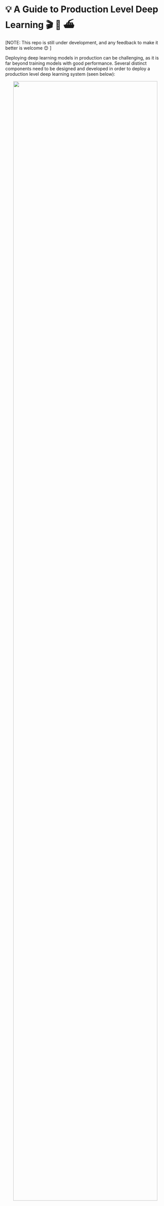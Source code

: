 # :bulb: A Guide to Production Level Deep Learning :clapper: :scroll:  :ferry:
[NOTE: This repo is still under development, and any feedback to make it better is welcome :blush: ]

Deploying deep learning models in production can be challenging, as it is far beyond training models with good performance. Several distinct components need to be designed and developed in order to deploy a production level deep learning system (seen below):

<p align="center">
<img src="https://github.com/alirezadir/Production-Level-Deep-Learning/blob/master/images/components.png" title="" width="95%" height="95%">
</p>

This repo aims to be an engineering guideline for building production-level deep learning systems which will be deployed in real world applications. 

The material presented here is borrowed from [Full Stack Deep Learning Bootcamp](https://fullstackdeeplearning.com) (by [Pieter Abbeel](https://people.eecs.berkeley.edu/~pabbeel/) at UC Berkeley, [Josh Tobin](http://josh-tobin.com/) at OpenAI, and [Sergey Karayev](https://sergeykarayev.com/) at Turnitin), [TFX workshop](https://conferences.oreilly.com/tensorflow/tf-ca/public/schedule/detail/79327) by [Robert Crowe](https://www.linkedin.com/in/robert-crowe/), and [Pipeline.ai](https://pipeline.ai/)'s [Advanced KubeFlow Meetup](https://www.meetup.com/Advanced-KubeFlow/) by [Chris Fregly](https://www.linkedin.com/in/cfregly/).

The following figure represents a high level overview of different components in a production level deep learning system:
<p align="center">
<img src="https://github.com/alirezadir/Production-Level-Deep-Learning/blob/master/images/infra_tooling.png" title="" width="95%" height="95%">
</p>
In the following, we will go through each module and recommend toolsets and frameworks as well as best practices from practitioners that fit each component. 

# Full stack pipeline 
## 1. Data Management 
### 1.1 Data Sources 
* Supervised deep learning requires a lot of labeled data
* Labeling own data is costly! 
* Here are some resources for data: 
  * Open source data (good to start with, but not an advantage) 
  * Data augmentation (a MUST for computer vision, an option for NLP)
  * Synthetic data (almost always worth starting with, esp. in NLP)
### 1.2  Data Labeling 
* Requires: separate software stack (labeling platforms), temporary labor, and QC
* Sources of labor for labeling: 
  * Crowdsourcing (Mechanical Turk): cheap and scalable, less reliable, needs QC
  * Hiring own annotators: less QC needed, expensive, slow to scale 
  * Data labeling service companies:
    * [FigureEight](https://www.figure-eight.com/)  
* Labeling platforms: 
  * [Prodigy](https://prodi.gy/): An annotation tool powered
by active learning (by developers of Spacy), text and image 
  * [HIVE](https://thehive.ai/): AI as a Service platform for computer vision  
  * [Supervisely](https://supervise.ly/): entire computer vision platform 
  * [Labelbox](https://labelbox.com/): computer vision  
  * [Scale](https://scale.com/) AI data platform (computer vision & NLP)

    
### 1.3. Data Storage 
* Data storage options: 
  * **Object store**: Store binary data (images, sound files, compressed texts) 
    * [Amazon S3](https://aws.amazon.com/s3/) 
    * [Ceph](https://ceph.io/) Object Store
  * **Database**: Store metadata (file paths, labels, user activity, etc). 
    * [Postgres](https://www.postgresql.org/) is the right choice for most of applications, with the best-in-class SQL and great support for unstructured JSON. 
  * **Data Lake**: to aggregate features which are not obtainable from database (e.g. logs)
    * [Amazon Redshift](https://aws.amazon.com/redshift/)
  * **Feature Store**: store, access, and share machine learning features 
 (Feature extraction could be computationally expensive and nearly impossible to scale, hence re-using features by different models and teams is a key to high performance ML teams). 
    * [FEAST](https://github.com/gojek/feast) (Google cloud, Open Source)
    * [Michelangelo Palette](https://eng.uber.com/michelangelo/) (Uber)
* Suggestion: At training time, copy data into a local or networked **filesystem** (NFS). <sup>[1](#fsdl)</sup> 

### 1.4. Data Versioning 
* It's a "MUST" for deployed ML models:  
  **Deployed ML models are part code, part data**. <sup>[1](#fsdl)</sup>  No data versioning means no model versioning. 
* Data versioning platforms: 
  * [DVC](https://dvc.org/): Open source version control system for ML projects 
  * [Pachyderm](https://www.pachyderm.com/): version control for data 
  * [Dolt](https://www.liquidata.co/): versioning for SQL database 
    
### 1.5. Data Processing 
* Training data for production models may come from different sources, including *Stored data in db and object stores*, *log processing*, and *outputs of other classifiers*.
* There are dependencies between tasks, each needs to be kicked off after its dependencies are finished. For example, training on new log data, requires a preprocessing step before training. 
* Makefiles are not scalable. "Workflow manager"s become pretty essential in this regard.
* **Workflow orchestration:**
  * [Luigi](https://github.com/spotify/luigi) by Spotify
  * [Airflow](https://airflow.apache.org/) by Airbnb: Dynamic, extensible, elegant, and scalable (the most widely used)
      * DAG workflow 
      * Robust conditional execution: retry in case of failure  
      * Pusher supports docker images with tensorflow serving 
      * Whole workflow in a single .py file 

<p align="center">
  <img src="https://github.com/alirezadir/Production-Level-Deep-Learning/blob/master/images/airflow_pipe.png" title="" width="65%" height="65%">
   </p>
   

## 2. Development, Training, and Evaluation 
### 2.1. Software engineering
* Winner language: Python
* Editors:
   * Vim
   * Emacs  
   * [VS Code](https://code.visualstudio.com/) (Recommended by the author): Built-in git staging and diff, Lint code, open projects remotely through ssh 
   * Notebooks: Great as starting point of the projects, hard to scale (fun fact: Netflix’s Notebook-Driven Architecture is an exception, which is entirely based on [nteract](https://nteract.io/) suites). 
      * [nteract](https://nteract.io/): a next-gen React-based UI for Jupyter notebooks
      * [Papermill](https://github.com/nteract/papermill): is an [nteract](https://nteract.io/) library built for *parameterizing*, *executing*, and *analyzing* Jupyter Notebooks.
      * [Commuter](https://github.com/nteract/commuter): another [nteract](https://nteract.io/) project which provides a read-only display of notebooks (e.g. from S3 buckets).
   * [Streamlit](https://streamlit.io/): interactive data science tool with applets
 * Compute recommendations <sup>[1](#fsdl)</sup>:
   * For *individuals* or *startups*: 
     * Development: a 4x Turing-architecture PC
     * Training/Evaluation: Use the same 4x GPU PC. When running many experiments, either buy shared servers or use cloud instances.
   * For *large companies:* 
     * Development: Buy a 4x Turing-architecture PC per ML scientist or let them use V100 instances
     * Training/Evaluation: Use cloud instances with proper provisioning and handling of failures
 * Cloud Providers: 
   * GCP: option to connect GPUs to any instance + has TPUs 
   * AWS:  
### 2.2. Resource Management 
  * Allocating free resources to programs 
  * Resource management options: 
    * Old school cluster job scheduler ( e.g. [Slurm](https://slurm.schedmd.com/) workload manager )
    * Docker + Kubernetes
    * Kubeflow 
    * [Polyaxon](https://polyaxon.com/) (paid features)
    
### 2.3. DL Frameworks 
  * Unless having a good reason not to, use Tensorflow/Keras or PyTorch. <sup>[1](#fsdl)</sup> 
  * The following figure shows a comparison between different frameworks on how they stand for *"developement"* and *"production"*.  

  <p align="center">
  <img src="https://github.com/alirezadir/Production-Level-Deep-Learning/blob/master/images/frameworks.png" title="" width="95%" height="95%">
   </p>

  
### 2.4. Experiment management

* Development, training, and evaluation strategy:
  * Always start **simple** 
    * Train a small model on a small batch. Only if it works, scale to larger data and models, and hyperparameter tuning!  
  * Experiment management tools: 
  * [Tensorboard](https://www.tensorflow.org/tensorboard)
      * provides the visualization and tooling needed for ML experimentation  
  * [Losswise](https://losswise.com/) (Monitoring for ML)
  * [Comet](https://www.comet.ml/): lets you track code, experiments, and results on ML projects
  * [Weights & Biases](https://www.wandb.com/): Record and visualize every detail of your research with easy collaboration 
  * [MLFlow Tracking](https://www.mlflow.org/docs/latest/tracking.html#tracking): for logging parameters, code versions, metrics, and output files as well as visualization of the results.
    * Automatic experiment tracking with one line of code in python
    * Side by side comparison of experiments 
    * Hyper parameter tuning 
    * Supports Kubernetes based jobs 
    
### 2.5. Hyperparameter Tuning 
  * Approaches: 
    * Grid search 
    * Random search 
    * Bayesian Optimization
    * HyperBand (and ASHA)
    * Population-based Training

  * Platforms: 
    * [RayTune](http://tune.io/): Ray Tune is a Python library for hyperparameter tuning at any scale (with  a focus on deep learning and deep reinforcement learning). Supports any machine learning framework, including PyTorch, XGBoost, MXNet, and Keras.
    * [Katib](https://github.com/kubeflow/katib): Kubernete's Native System   for Hyperparameter Tuning and Neural Architecture Search, inspired by   [Google vizier](https://static.googleusercontent.com/media/ research.google.com/ja//pubs/archive/  bcb15507f4b52991a0783013df4222240e942381.pdf) and supports multiple ML/DL   frameworks (e.g. TensorFlow, MXNet, and PyTorch). 
    * [Hyperas](https://maxpumperla.com/hyperas/): a simple wrapper around  hyperopt for Keras, with a simple template notation to define  hyper-parameter ranges to tune.
    * [SIGOPT](https://sigopt.com/):  a scalable, enterprise-grade  optimization platform 
    * [Sweeps](https://docs.wandb.com/library/sweeps) from [Weights & Biases] (https://www.wandb.com/): Parameters are not explicitly specified by a   developer. Instead they are approximated and learned by a machine   learning model.
    * [Keras Tuner](https://github.com/keras-team/keras-tuner): A hyperparameter tuner for Keras, specifically for tf.keras with TensorFlow 2.0.

### 2.6. Distributed Training 
  * Data parallelism: Use it when iteration time is too long (both tensorflow and PyTorch support)
    * [Ray Distributed Training](https://ray.readthedocs.io/en/latest/distributed_training.html)
  * Model parallelism: when model does not fit on a single GPU 
  * Other solutions: 
    * Horovod

## 3. Troubleshooting [TBD]

## 4. Testing and Deployment 
### 4.1. Testing and CI/CD
Machine Learning production software requires a more diverse set of test suites than traditional software:
<p align="center">
  <img src="https://github.com/alirezadir/Production-Level-Deep-Learning/blob/master/images/testing.png" title="" width="75%" height="75%">
   </p>
   
* Unit and Integration Testing: 
   * Types of tests: 
     * Training system tests: testing training pipeline
     * Validation tests: testing prediction system on validation set 
     * Functionality tests: testing prediction system on few important examples 
* Continuous Integration: Running tests after each new code change pushed to the repo 
 * SaaS for continuous integration: 
    * [Argo](https://argoproj.github.io/): Open source Kubernetes native workflow engine for orchestrating parallel jobs (incudes workflows, events, CI and CD).
    * [CircleCI](https://circleci.com/): Language-Inclusive Support, Custom Environments, Flexible Resource Allocation, used by instacart, Lyft, and StackShare.
    * [Travis CI](https://travis-ci.org/)
    * [Buildkite](https://buildkite.com/): Fast and stable builds, Open source agent runs on almost any machine and architecture, Freedom to use your own  tools and services
    * Jenkins: Old school build system  


### 4.2. Web Depolyment
  * Consists of a **Prediction System** and a **Serving System**
      * Prediction System: Process input data, make predictions 
      * Serving System (Web server): 
        * Serve prediction with scale in mind  
        * Use REST API to serve prediction HTTP requests
        * Calls the prediction system to respond 
  * Serving options: 
      * 1. Deploy to VMs, scale by adding instances 
      * 2. Deploy as containers, scale via orchestration 
          * Containers 
              * Docker 
          * Container Orchestration:
              * Kubernetes (the most popular now)
              * MESOS 
              * Marathon 
      * 3. Deploy code as a "serverless function"
      * 4. Deploy via a **model serving** solution
  * Model serving:
      * Specialized web deployment for ML models
      * Batches request for GPU inference 
      * Frameworks:
         * Tensorflow serving 
         * MXNet Model server 
         * Clipper (Berkeley)
         * SaaS solutions
            * [Seldon](https://www.seldon.io/): serve and scale models built in any framework on Kubernetes
            * [Algorithmia](https://algorithmia.com/)
   * Decision making: CPU or GPU? 
      * CPU inference:
         * CPU inference is preferable if it meets the requirements.
         * Scale by adding more servers, or going serverless. 
      * GPU inference: 
         * TF serving or Clipper 
         * Adaptive batching is useful 
  * (Bonus) Deploying Jupyter Notebooks:
      * [Kubeflow Fairing](https://github.com/kubeflow/fairing) is a hybrid deployment package that let's you deploy your *Jupyter notebook* codes! 
    
### 4.5 Service Mesh and Traffic Routing 
* Transition from monolithic applications towards a distributed microservice architecture could be challenging. 
* A **Service mesh** (consisting of a network of microservices) reduces the complexity of such deployments, and eases the strain on development teams.
  * [Istio](https://istio.io/): a service mesh to ease creation of  a network of deployed services with load balancing, service-to-service authentication, monitoring, with few or no code changes in service code. 
### 4.4. Monitoring:
* Purpose of monitoring: 
   * Alerts for downtime, errors, and distribution shifts 
   * Catching service and data regressions 
* Cloud providers solutions are decent 
* [Kiali](https://kiali.io/):an observability console for Istio with service mesh configuration capabilities. It answers these questions: How are the microservices connected? How are they performing?

#### Are we done?
<p align="center">
   <img src="https://github.com/alirezadir/Production-Level-Deep-Learning/blob/master/images/post-deploy.png" title="" width="65%" height="65%">
</p>

### 4.5. Deploying on Embedded and Mobile Devices  
* Main challenge: memory footprint and compute constraints 
* Solutions: 
   * Quantization 
   * Reduced model size 
      * MobileNets 
   * Knowledge Distillation 
      * DistillBERT (for NLP)
* Embedded and Mobile Frameworks: 
   * Tensorflow Lite
   * PyTorch Mobile
   * Core ML 
   * ML Kit 
   * FRITZ 
   * OpenVINO
* Model Conversion:
   * Open Neural Network Exchange (ONNX): open-source format for deep learning models 
### 4.6. All-in-one solutions
   * Tensorflow Extended (TFX)
   * Michelangelo (Uber)
   * Google Cloud AI Platform 
   * Amazon SageMaker 
   * Neptune 
   * FLOYD 
   * Paperspace 
   * Determined AI 
   * Domino data lab 
<p align="center">
   <img src="https://github.com/alirezadir/Production-Level-Deep-Learning/blob/master/images/infra-cmp.png" title="" width="100%" height="100%">
</p>

# Tensorflow Extended (TFX) 

<p align="center">
<img src="https://github.com/alirezadir/Production-Level-Deep-Learning/blob/master/images/tfx_config.png" title="" width="95%" height="95%">
</p>

# Airflow and KubeFlow ML Pipelines 

<p align="center">
    <img src="https://github.com/alirezadir/Production-Level-Deep-Learning/blob/master/images/kubeflow_pipe.png" title="" width="45%" height="45%">
</p>


## Other useful links: 
* [Lessons learned from building practical deep learning systems](https://www.slideshare.net/xamat/lessons-learned-from-building-practical-deep-learning-systems)
* [Machine Learning: The High Interest Credit Card of Technical Debt](https://ai.google/research/pubs/pub43146)
 
## [Contributing](https://github.com/alirezadir/Production-Level-Deep-Learning/blob/master/CONTRIBUTING.md)

## References: 

<a name="fsdl">[1]</a>: [Full Stack Deep Learning Bootcamp](https://fullstackdeeplearning.com/), Nov 2019. 

<a name="pipe">[2]</a>: [Advanced KubeFlow Workshop](https://www.meetup.com/Advanced-KubeFlow/) by [Pipeline.ai](https://pipeline.ai/), 2019. 

<a name="pipe">[3]</a>: [TFX: Real World Machine Learning in Production](https://cdn.oreillystatic.com/en/assets/1/event/298/TFX_%20Production%20ML%20pipelines%20with%20TensorFlow%20Presentation.pdf)

   
    
